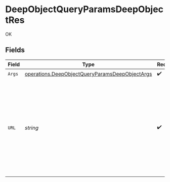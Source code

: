 # DeepObjectQueryParamsDeepObjectRes

OK


## Fields

| Field                                                                                                                                                                                                                                                                                                                                                                                                                                                                                                                                                                                                                                                                                                                                                                                                                                                                                                                                     | Type                                                                                                                                                                                                                                                                                                                                                                                                                                                                                                                                                                                                                                                                                                                                                                                                                                                                                                                                      | Required                                                                                                                                                                                                                                                                                                                                                                                                                                                                                                                                                                                                                                                                                                                                                                                                                                                                                                                                  | Description                                                                                                                                                                                                                                                                                                                                                                                                                                                                                                                                                                                                                                                                                                                                                                                                                                                                                                                               | Example                                                                                                                                                                                                                                                                                                                                                                                                                                                                                                                                                                                                                                                                                                                                                                                                                                                                                                                                   |
| ----------------------------------------------------------------------------------------------------------------------------------------------------------------------------------------------------------------------------------------------------------------------------------------------------------------------------------------------------------------------------------------------------------------------------------------------------------------------------------------------------------------------------------------------------------------------------------------------------------------------------------------------------------------------------------------------------------------------------------------------------------------------------------------------------------------------------------------------------------------------------------------------------------------------------------------- | ----------------------------------------------------------------------------------------------------------------------------------------------------------------------------------------------------------------------------------------------------------------------------------------------------------------------------------------------------------------------------------------------------------------------------------------------------------------------------------------------------------------------------------------------------------------------------------------------------------------------------------------------------------------------------------------------------------------------------------------------------------------------------------------------------------------------------------------------------------------------------------------------------------------------------------------- | ----------------------------------------------------------------------------------------------------------------------------------------------------------------------------------------------------------------------------------------------------------------------------------------------------------------------------------------------------------------------------------------------------------------------------------------------------------------------------------------------------------------------------------------------------------------------------------------------------------------------------------------------------------------------------------------------------------------------------------------------------------------------------------------------------------------------------------------------------------------------------------------------------------------------------------------- | ----------------------------------------------------------------------------------------------------------------------------------------------------------------------------------------------------------------------------------------------------------------------------------------------------------------------------------------------------------------------------------------------------------------------------------------------------------------------------------------------------------------------------------------------------------------------------------------------------------------------------------------------------------------------------------------------------------------------------------------------------------------------------------------------------------------------------------------------------------------------------------------------------------------------------------------- | ----------------------------------------------------------------------------------------------------------------------------------------------------------------------------------------------------------------------------------------------------------------------------------------------------------------------------------------------------------------------------------------------------------------------------------------------------------------------------------------------------------------------------------------------------------------------------------------------------------------------------------------------------------------------------------------------------------------------------------------------------------------------------------------------------------------------------------------------------------------------------------------------------------------------------------------- |
| `Args`                                                                                                                                                                                                                                                                                                                                                                                                                                                                                                                                                                                                                                                                                                                                                                                                                                                                                                                                    | [operations.DeepObjectQueryParamsDeepObjectArgs](../../../pkg/models/operations/deepobjectqueryparamsdeepobjectargs.md)                                                                                                                                                                                                                                                                                                                                                                                                                                                                                                                                                                                                                                                                                                                                                                                                                   | :heavy_check_mark:                                                                                                                                                                                                                                                                                                                                                                                                                                                                                                                                                                                                                                                                                                                                                                                                                                                                                                                        | N/A                                                                                                                                                                                                                                                                                                                                                                                                                                                                                                                                                                                                                                                                                                                                                                                                                                                                                                                                       |                                                                                                                                                                                                                                                                                                                                                                                                                                                                                                                                                                                                                                                                                                                                                                                                                                                                                                                                           |
| `URL`                                                                                                                                                                                                                                                                                                                                                                                                                                                                                                                                                                                                                                                                                                                                                                                                                                                                                                                                     | *string*                                                                                                                                                                                                                                                                                                                                                                                                                                                                                                                                                                                                                                                                                                                                                                                                                                                                                                                                  | :heavy_check_mark:                                                                                                                                                                                                                                                                                                                                                                                                                                                                                                                                                                                                                                                                                                                                                                                                                                                                                                                        | N/A                                                                                                                                                                                                                                                                                                                                                                                                                                                                                                                                                                                                                                                                                                                                                                                                                                                                                                                                       | http://localhost:35123/anything/queryParams/deepObject/deepObj?deepObj[arr]=test1&deepObj[arr]=test2&deepObj[bool]=true&deepObj[int]=1&deepObj[map][testkey1]=testvalue1&deepObj[map][testkey2]=testvalue2&deepObj[num]=1.1&deepObj[obj][any]=any&deepObj[obj][bigintStr]=9223372036854775808&deepObj[obj][bigint]=8821239038968084&deepObj[obj][boolOpt]=true&deepObj[obj][bool]=true&deepObj[obj][dateTime]=2020-01-01T00%3A00%3A00.001Z&deepObj[obj][date]=2020-01-01&deepObj[obj][decimalStr]=3.14159265358979344719667586&deepObj[obj][decimal]=3.141592653589793&deepObj[obj][enum]=one&deepObj[obj][float32]=1.1&deepObj[obj][float64Str]=1.1&deepObj[obj][int32Enum]=55&deepObj[obj][int32]=1&deepObj[obj][int64Str]=100&deepObj[obj][intEnum]=2&deepObj[obj][int]=1&deepObj[obj][num]=1.1&deepObj[obj][strOpt]=testOptional&deepObj[obj][str]=test&deepObj[oneof]=test&deepObj[oneofnestedobject][nested]=test&deepObj[str]=test |